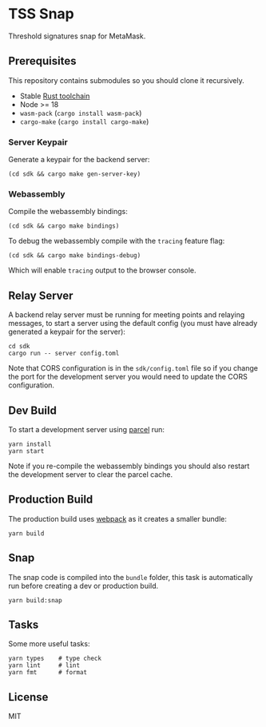 # TSS Snap

Threshold signatures snap for MetaMask.

## Prerequisites

This repository contains submodules so you should clone it recursively.

* Stable [Rust toolchain](https://www.rust-lang.org/tools/install)
* Node >= 18
* `wasm-pack` (`cargo install wasm-pack`)
* `cargo-make` (`cargo install cargo-make`)

### Server Keypair

Generate a keypair for the backend server:

```
(cd sdk && cargo make gen-server-key)
```

### Webassembly

Compile the webassembly bindings:

```
(cd sdk && cargo make bindings)
```

To debug the webassembly compile with the `tracing` feature flag:

```
(cd sdk && cargo make bindings-debug)
```

Which will enable `tracing` output to the browser console.

## Relay Server

A backend relay server must be running for meeting points and relaying messages, to start a server using the default config (you must have already generated a keypair for the server):

```
cd sdk
cargo run -- server config.toml
```

Note that CORS configuration is in the `sdk/config.toml` file so if you change the port for the development server you would need to update the CORS configuration.

## Dev Build

To start a development server using [parcel](https://parceljs.org/) run:

```
yarn install
yarn start
```

Note if you re-compile the webassembly bindings you should also restart the development server to clear the parcel cache.

## Production Build

The production build uses [webpack](https://webpack.js.org/) as it creates a smaller bundle:

```
yarn build
```

## Snap

The snap code is compiled into the `bundle` folder, this task is automatically run before creating a dev or production build.

```
yarn build:snap
```

## Tasks

Some more useful tasks:

```
yarn types    # type check
yarn lint     # lint
yarn fmt      # format
```

## License

MIT

